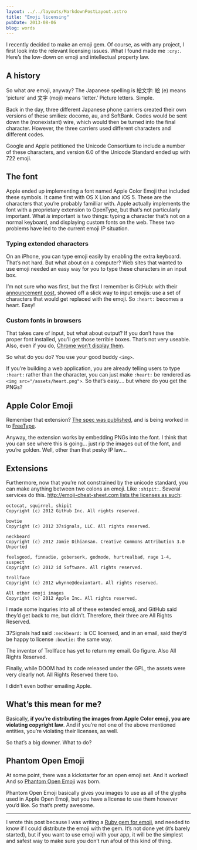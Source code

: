 ```yaml
---
layout: ../../layouts/MarkdownPostLayout.astro
title: "Emoji licensing"
pubDate: 2013-08-06
blog: words
---
```



I recently decided to make an emoji gem. Of course, as with any project, I first look into the relevant licensing issues. What I found made me `:cry:`. Here’s the low-down on emoji and intellectual property law.

## A history

So what *are* emoji, anyway? The Japanese spelling is 絵文字: 絵 (e) means ‘picture’ and 文字 (moji) means ‘letter.’ Picture letters. Simple.

Back in the day, three different Japanese phone carriers created their own versions of these smilies: docomo, au, and SoftBank. Codes would be sent down the (nonexistant) wire, which would then be turned into the final character. However, the three carriers used different characters and different codes.

Google and Apple petitioned the Unicode Consortium to include a number of these characters, and version 6.0 of the Unicode Standard ended up with 722 emoji.

## The font

Apple ended up implementing a font named Apple Color Emoji that included these symbols. It came first with OS X Lion and iOS 5. These are the characters that you’re probably familliar with. Apple actually implements the font with a proprietary extension to OpenType, but that’s not particularly important. What *is* important is two things: typing a character that’s not on a normal keyboard, and displaying custom fonts on the web. These two problems have led to the current emoji IP situation.

### Typing extended characters

On an iPhone, you can type emoji easily by enabling the extra keyboard. That’s not hard. But what about on a computer? Web sites that wanted to use emoji needed an easy way for you to type these characters in an input box.

I’m not sure who was first, but the first I remember is GitHub: with their [announcement post](https://github.com/blog/816-emoji), showed off a slick way to input emojis: use a set of characters that would get replaced with the emoji. So `:heart:` becomes a heart. Easy!

### Custom fonts in browsers

That takes care of input, but what about output? If you don’t have the proper font installed, you’ll get those terrible boxes. That’s not very useable. Also, even if you do, [Chrome won’t display them](http://code.google.com/p/chromium/issues/detail?id=90177).

So what do you do? You use your good buddy `<img>`.

If you’re building a web application, you are already telling users to type `:heart:` rather than the character, you can just make `:heart:` be rendered as `<img src="/assets/heart.png">`. So that’s easy…. but where do you get the PNGs?

## Apple Color Emoji

Remember that extension? [The spec was published](https://color-emoji.googlecode.com/git/specification/v1.html), and is being worked in to [FreeType](http://google-opensource.blogspot.de/2013/05/open-standard-color-font-fun-for.html).

Anyway, the extension works by embedding PNGs into the font. I think that you can see where this is going… just rip the images out of the font, and you’re golden. Well, other than that pesky IP law…

## Extensions

Furthermore, now that you’re not constrained by the unicode standard, you can make anything between two colons an emoji. Like `:shipit:`. Several services do this. [http://emoji-cheat-sheet.com lists the licenses as such](https://github.com/arvida/emoji-cheat-sheet.com/blob/master/LICENSE):

```
octocat, squirrel, shipit
Copyright (c) 2012 GitHub Inc. All rights reserved.

bowtie
Copyright (c) 2012 37signals, LLC. All rights reserved.

neckbeard
Copyright (c) 2012 Jamie Dihiansan. Creative Commons Attribution 3.0 Unported

feelsgood, finnadie, goberserk, godmode, hurtrealbad, rage 1-4, suspect
Copyright (c) 2012 id Software. All rights reserved.

trollface
Copyright (c) 2012 whynne@deviantart. All rights reserved.

All other emoji images
Copyright (c) 2012 Apple Inc. All rights reserved.
```

I made some inquries into all of these extended emoji, and GitHub said they’d get back to me, but didn’t. Therefore, their three are All Rights Reserved.

37Signals had said `:neckbeard:` is CC licensed, and in an email, said they’d be happy to license `:bowtie:` the same way.

The inventor of Trollface has yet to return my email. Go figure. Also All Rights Reserved.

Finally, while DOOM had its code released under the GPL, the assets were very clearly not. All Rights Reserved there too.

I didn’t even bother emailing Apple.

## What’s this mean for me?

Basically, **if you’re distributing the images from Apple Color emoji, you are violating copyright law**. And if you’re not one of the above mentioned entities, you’re violating their licenses, as well.

So that’s a big downer. What to do?

## Phantom Open Emoji

At some point, there was a kickstarter for an open emoji set. And it worked! And so [Phantom Open Emoji](https://github.com/Genshin/PhantomOpenEmoji) was born.

Phantom Open Emoji basically gives you images to use as all of the glyphs used in Apple Open Emoji, but you have a license to use them however you’d like. So that’s pretty awesome.

---

I wrote this post because I was writing a [Ruby gem for emoji](http://rubygems.org/gems/emoji), and needed to know if I could distribute the emoji with the gem. It’s not done yet (it’s barely started), but if you want to use emoji with your app, it will be the simplest and safest way to make sure you don’t run afoul of this kind of thing.
